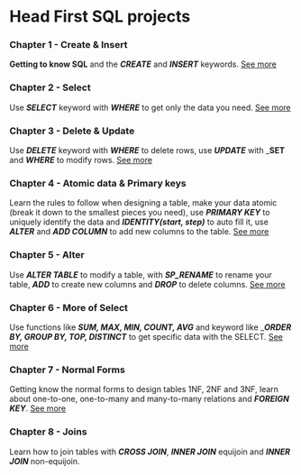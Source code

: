 # Head First SQL projects
### Chapter 1 - Create & Insert
**Getting to know SQL** and the _**CREATE**_ and _**INSERT**_ keywords. [See more](https://github.com/BrendaMGH/HeadFirst-SQL/tree/e79f5025204c1b1320fc3fd44ae5ea6337a47f09)
### Chapter 2 - Select
Use _**SELECT**_ keyword with _**WHERE**_ to get only the data you need. [See more](https://github.com/BrendaMGH/HeadFirst-SQL/tree/c145962fe51140cb558d24f07e6c74dd51d6b1cc)
### Chapter 3 - Delete & Update
Use _**DELETE**_ keyword with _**WHERE**_ to delete rows, use _**UPDATE**_ with _**SET** and _**WHERE**_ to modify rows. [See more](https://github.com/BrendaMGH/HeadFirst-SQL/tree/0f8f9c7bb1fe09258926de7bd158ce240a781949)
### Chapter 4 - Atomic data & Primary keys
Learn the rules to follow when designing a table, make your data atomic (break it down to the smallest pieces you need), use _**PRIMARY KEY**_ to uniquely identify the data and _**IDENTITY(start, step)**_ to auto fill it, use _**ALTER**_ and _**ADD COLUMN**_ to add new columns to the table. [See more](https://github.com/BrendaMGH/HeadFirst-SQL/tree/9bb7554b90bb972f2ffc1a9c904d5f9c4a270828) 
### Chapter 5 - Alter
Use _**ALTER TABLE**_ to modify a table, with _**SP_RENAME**_ to rename your table, _**ADD**_ to create new columns and _**DROP**_ to delete columns. [See more](https://github.com/BrendaMGH/HeadFirst-SQL/tree/dd1bebd581da4103fa8e051aa1436d9f0fc92c30)
### Chapter 6 - More of Select
Use functions like _**SUM, MAX, MIN, COUNT, AVG**_ and keyword like __**ORDER BY, GROUP BY, TOP, DISTINCT**_ to get specific data with the SELECT. [See more](https://github.com/BrendaMGH/HeadFirst-SQL/tree/502583b541683c8b18825c0c8bd47470d8dde857) 
### Chapter 7 - Normal Forms
Getting know the normal forms to design tables 1NF, 2NF and 3NF, learn about one-to-one, one-to-many and many-to-many relations and _**FOREIGN KEY**_. [See more](https://github.com/BrendaMGH/HeadFirst-SQL/tree/01e2c62e4ae2ac6914ee17d8a083479c1735f5b4) 
### Chapter 8 - Joins
Learn how to join tables with _**CROSS JOIN**_, _**INNER JOIN**_ equijoin and _**INNER JOIN**_ non-equijoin. 
   
